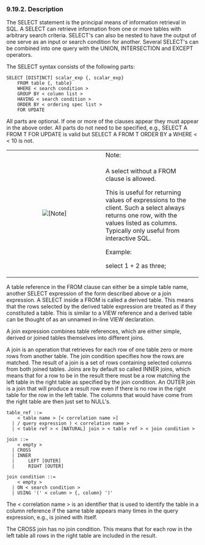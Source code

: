 <div>

<div>

<div>

<div>

### 9.19.2. Description

</div>

</div>

</div>

The SELECT statement is the principal means of information retrieval in
SQL. A SELECT can retrieve information from one or more tables with
arbitrary search criteria. SELECT's can also be nested to have the
output of one serve as an input or search condition for another. Several
SELECT's can be combined into one query with the UNION, INTERSECTION and
EXCEPT operators.

The SELECT syntax consists of the following parts:

``` programlisting
SELECT [DISTINCT] scalar_exp {, scalar_exp}
    FROM table {, table}
    WHERE < search condition >
    GROUP BY < column list >
    HAVING < search condition >
    ORDER BY < ordering spec list >
    FOR UPDATE
```

All parts are optional. If one or more of the clauses appear they must
appear in the above order. All parts do not need to be specified, e.g.,
SELECT A FROM T FOR UPDATE is valid but SELECT A FROM T ORDER BY a WHERE
\< \< 10 is not.

<div>

<table data-border="0" data-summary="Note: Note:">
<colgroup>
<col style="width: 50%" />
<col style="width: 50%" />
</colgroup>
<tbody>
<tr class="odd">
<td rowspan="2" style="text-align: center;" data-valign="top"
width="25"><img src="images/note.png" alt="[Note]" /></td>
<td style="text-align: left;">Note:</td>
</tr>
<tr class="even">
<td style="text-align: left;" data-valign="top"><p>A select without a
FROM clause is allowed.</p>
<p>This is useful for returning values of expressions to the client.
Such a select always returns one row, with the values listed as columns.
Typically only useful from interactive SQL.</p>
<p>Example:</p>
<p>select 1 + 2 as three;</p></td>
</tr>
</tbody>
</table>

</div>

A table reference in the FROM clause can either be a simple table name,
another SELECT expression of the form described above or a join
expression. A SELECT inside a FROM is called a derived table. This means
that the rows selected by the derived table expression are treated as if
they constituted a table. This is similar to a VIEW reference and a
derived table can be thought of as an unnamed in-line VIEW declaration.

A join expression combines table references, which are either simple,
derived or joined tables themselves into different joins.

A join is an operation that retrieves for each row of one table zero or
more rows from another table. The join condition specifies how the rows
are matched. The result of a join is a set of rows containing selected
columns from both joined tables. Joins are by default so called INNER
joins, which means that for a row to be in the result there must be a
row matching the left table in the right table as specified by the join
condition. An OUTER join is a join that will produce a result row even
if there is no row in the right table for the row in the left table. The
columns that would have come from the right table are then just set to
NULL's.

``` programlisting
table_ref ::=
    < table name > [< correlation name >]
  | / query expression ) < correlation name >
  | < table ref > < [NATURAL] join > < table ref > < join condition >

join ::=
    < empty >
  | CROSS
  | INNER
  |     LEFT [OUTER]
  |     RIGHT [OUTER]

join condition ::=
    < empty >
  | ON < search condition >
  | USING '(' < column > {, column} ')'
```

The \< correlation name \> is an identifier that is used to identify the
table in a column reference if the same table appears many times in the
query expression, e.g., is joined with itself.

The CROSS join has no join condition. This means that for each row in
the left table all rows in the right table are included in the result.

</div>
